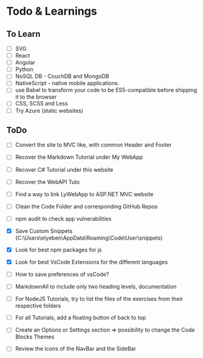 # Todo & Learnings

## To Learn

- [ ] SVG
- [ ] React
- [ ] Angular
- [ ] Python
- [ ] NoSQL DB - CouchDB and MongoDB
- [ ] NativeScript - native mobile applications.
- [ ] use Babel to transform your code to be ES5-compatible before shipping it to the browser
- [ ] CSS, SCSS and Less
- [ ] Try Azure (static websites)

## ToDo

- [ ] Convert the site to MVC like, with common Header and Footer
- [ ] Recover the Markdown Tutorial under My WebApp
- [ ] Recover C# Tutorial under this website
- [ ] Recover the WebAPI Tuto
- [ ] Find a way to link LyWebApp to ASP.NET MVC website
- [ ] Clean the Code Folder and corresponding GitHub Repos
- [ ] npm audit to check app vulnerabilities
- [x] Save Custom Snippets (C:\Users\elyeben\AppData\Roaming\Code\User\snippets)
- [x] Look for best npm packages for js
- [x] Look for best VsCode Extensions for the different languages
- [ ] How to save preferences of vsCode?
- [ ] MarkdownAll to include only two heading levels, documentation

- [ ] For NodeJS Tutorials, try to list the files of the exercises from their respective folders
- [ ] For all Tutorials, add a floating button of back to top
- [ ] Create an Options or Settings section => possibility to change the Code Blocks Themes
- [ ] Review the icons of the NavBar and the SideBar
